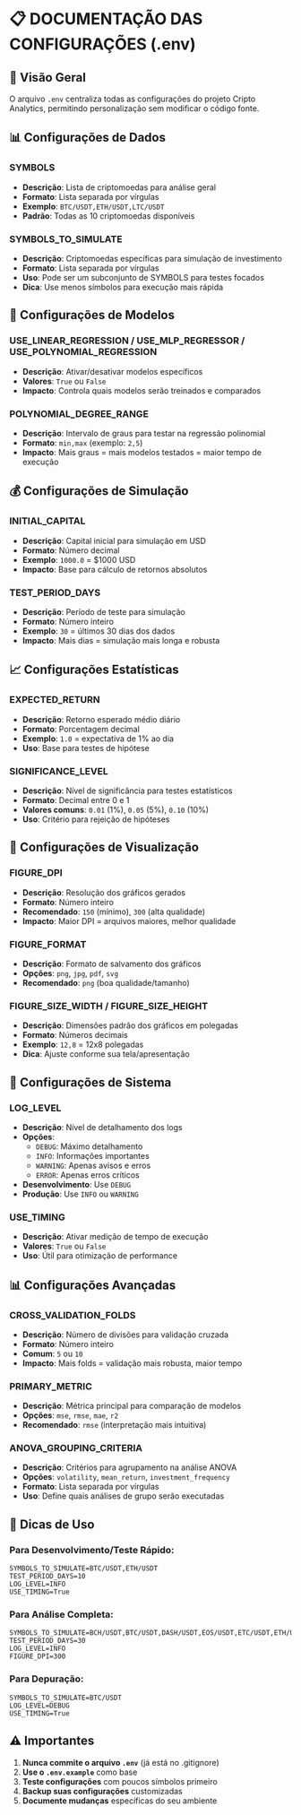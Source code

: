 # 📋 DOCUMENTAÇÃO DAS CONFIGURAÇÕES (.env)

## 🎯 Visão Geral

O arquivo `.env` centraliza todas as configurações do projeto Cripto Analytics, permitindo personalização sem modificar o código fonte.

## 📊 Configurações de Dados

### SYMBOLS
- **Descrição**: Lista de criptomoedas para análise geral
- **Formato**: Lista separada por vírgulas
- **Exemplo**: `BTC/USDT,ETH/USDT,LTC/USDT`
- **Padrão**: Todas as 10 criptomoedas disponíveis

### SYMBOLS_TO_SIMULATE
- **Descrição**: Criptomoedas específicas para simulação de investimento
- **Formato**: Lista separada por vírgulas
- **Uso**: Pode ser um subconjunto de SYMBOLS para testes focados
- **Dica**: Use menos símbolos para execução mais rápida

## 🧠 Configurações de Modelos

### USE_LINEAR_REGRESSION / USE_MLP_REGRESSOR / USE_POLYNOMIAL_REGRESSION
- **Descrição**: Ativar/desativar modelos específicos
- **Valores**: `True` ou `False`
- **Impacto**: Controla quais modelos serão treinados e comparados

### POLYNOMIAL_DEGREE_RANGE
- **Descrição**: Intervalo de graus para testar na regressão polinomial
- **Formato**: `min,max` (exemplo: `2,5`)
- **Impacto**: Mais graus = mais modelos testados = maior tempo de execução

## 💰 Configurações de Simulação

### INITIAL_CAPITAL
- **Descrição**: Capital inicial para simulação em USD
- **Formato**: Número decimal
- **Exemplo**: `1000.0` = $1000 USD
- **Impacto**: Base para cálculo de retornos absolutos

### TEST_PERIOD_DAYS
- **Descrição**: Período de teste para simulação
- **Formato**: Número inteiro
- **Exemplo**: `30` = últimos 30 dias dos dados
- **Impacto**: Mais dias = simulação mais longa e robusta

## 📈 Configurações Estatísticas

### EXPECTED_RETURN
- **Descrição**: Retorno esperado médio diário
- **Formato**: Porcentagem decimal
- **Exemplo**: `1.0` = expectativa de 1% ao dia
- **Uso**: Base para testes de hipótese

### SIGNIFICANCE_LEVEL
- **Descrição**: Nível de significância para testes estatísticos
- **Formato**: Decimal entre 0 e 1
- **Valores comuns**: `0.01` (1%), `0.05` (5%), `0.10` (10%)
- **Uso**: Critério para rejeição de hipóteses

## 🎨 Configurações de Visualização

### FIGURE_DPI
- **Descrição**: Resolução dos gráficos gerados
- **Formato**: Número inteiro
- **Recomendado**: `150` (mínimo), `300` (alta qualidade)
- **Impacto**: Maior DPI = arquivos maiores, melhor qualidade

### FIGURE_FORMAT
- **Descrição**: Formato de salvamento dos gráficos
- **Opções**: `png`, `jpg`, `pdf`, `svg`
- **Recomendado**: `png` (boa qualidade/tamanho)

### FIGURE_SIZE_WIDTH / FIGURE_SIZE_HEIGHT
- **Descrição**: Dimensões padrão dos gráficos em polegadas
- **Formato**: Números decimais
- **Exemplo**: `12,8` = 12x8 polegadas
- **Dica**: Ajuste conforme sua tela/apresentação

## 🔧 Configurações de Sistema

### LOG_LEVEL
- **Descrição**: Nível de detalhamento dos logs
- **Opções**: 
  - `DEBUG`: Máximo detalhamento
  - `INFO`: Informações importantes
  - `WARNING`: Apenas avisos e erros
  - `ERROR`: Apenas erros críticos
- **Desenvolvimento**: Use `DEBUG`
- **Produção**: Use `INFO` ou `WARNING`

### USE_TIMING
- **Descrição**: Ativar medição de tempo de execução
- **Valores**: `True` ou `False`
- **Uso**: Útil para otimização de performance

## 📊 Configurações Avançadas

### CROSS_VALIDATION_FOLDS
- **Descrição**: Número de divisões para validação cruzada
- **Formato**: Número inteiro
- **Comum**: `5` ou `10`
- **Impacto**: Mais folds = validação mais robusta, maior tempo

### PRIMARY_METRIC
- **Descrição**: Métrica principal para comparação de modelos
- **Opções**: `mse`, `rmse`, `mae`, `r2`
- **Recomendado**: `rmse` (interpretação mais intuitiva)

### ANOVA_GROUPING_CRITERIA
- **Descrição**: Critérios para agrupamento na análise ANOVA
- **Opções**: `volatility`, `mean_return`, `investment_frequency`
- **Formato**: Lista separada por vírgulas
- **Uso**: Define quais análises de grupo serão executadas

## 🚀 Dicas de Uso

### Para Desenvolvimento/Teste Rápido:
```env
SYMBOLS_TO_SIMULATE=BTC/USDT,ETH/USDT
TEST_PERIOD_DAYS=10
LOG_LEVEL=INFO
USE_TIMING=True
```

### Para Análise Completa:
```env
SYMBOLS_TO_SIMULATE=BCH/USDT,BTC/USDT,DASH/USDT,EOS/USDT,ETC/USDT,ETH/USDT,LTC/USDT,XMR/USDT,XRP/USDT,ZRX/USDT
TEST_PERIOD_DAYS=30
LOG_LEVEL=INFO
FIGURE_DPI=300
```

### Para Depuração:
```env
SYMBOLS_TO_SIMULATE=BTC/USDT
LOG_LEVEL=DEBUG
USE_TIMING=True
```

## ⚠️ Importantes

1. **Nunca commite o arquivo `.env`** (já está no .gitignore)
2. **Use o `.env.example`** como base
3. **Teste configurações** com poucos símbolos primeiro
4. **Backup suas configurações** customizadas
5. **Documente mudanças** específicas do seu ambiente
